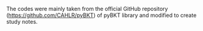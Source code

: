 The codes were mainly taken from the official GitHub repository (https://github.com/CAHLR/pyBKT) of pyBKT library and modified to create study notes.
